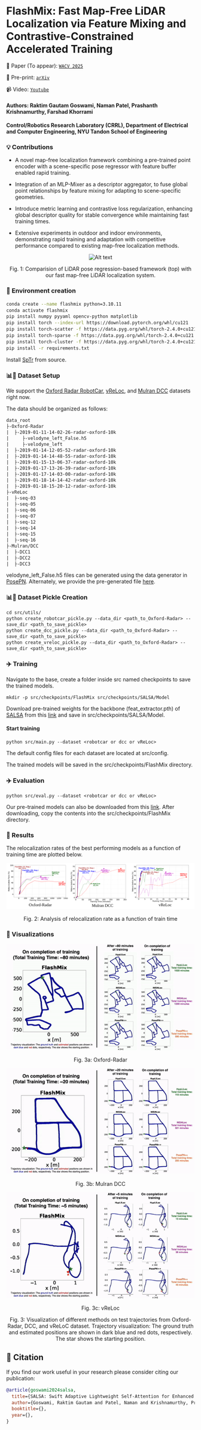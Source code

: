 # FlashMix: Fast Map-Free LiDAR Localization via Feature Mixing and Contrastive-Constrained Accelerated Training

📖 Paper (To appear): [`WACV 2025`]()

📖 Pre-print: [``arXiv``]()

📹 Video: [`Youtube`]()

#### Authors: Raktim Gautam Goswami, Naman Patel, Prashanth Krishnamurthy, Farshad Khorrami 

#### Control/Robotics Research Laboratory (CRRL), Department of Electrical and Computer Engineering, NYU Tandon School of Engineering

### 💡 Contributions
- A novel map-free localization framework combining a pre-trained point encoder with a scene-specific pose regressor with feature buffer enabled rapid training.
- Integration of an MLP-Mixer as a descriptor aggregator, to fuse global point relationships by feature mixing for adapting to scene-specific geometries.
- Introduce metric learning and contrastive loss regularization, enhancing global descriptor quality for stable convergence while maintaining fast training times.

- Extensive experiments in outdoor and indoor environments, demonstrating rapid training and adaptation with competitive performance compared to existing map-free localization methods.

<center>
<img src="assets/flow.png" alt="Alt text" />
<p>Fig. 1: Comparision of LiDAR pose regression-based framework (top) with our fast map-free LiDAR localization system.</p>
</center>

### 🔨 Environment creation

```bash
conda create --name flashmix python=3.10.11
conda activate flashmix
pip install numpy pyyaml opencv-python matplotlib
pip install torch --index-url https://download.pytorch.org/whl/cu121
pip install torch-scatter -f https://data.pyg.org/whl/torch-2.4.0+cu121.html
pip install torch-sparse -f https://data.pyg.org/whl/torch-2.4.0+cu121.html
pip install torch-cluster -f https://data.pyg.org/whl/torch-2.4.0+cu121.html
pip install -r requirements.txt
```
Install [SpTr](https://github.com/dvlab-research/SparseTransformer) from source.


### 📊💾  Dataset Setup

We support the [Oxford Radar RobotCar](https://oxford-robotics-institute.github.io/radar-robotcar-dataset/datasets), [vReLoc](https://github.com/loveoxford/vReLoc), and [Mulran DCC](https://sites.google.com/view/mulran-pr/download) datasets right now.


The data should be organized as follows: 

```
data_root
├-Oxford-Radar
|  ├-2019-01-11-14-02-26-radar-oxford-10k
|     ├-velodyne_left_False.h5
|     ├-velodyne_left
|  ├-2019-01-14-12-05-52-radar-oxford-10k
|  ├-2019-01-14-14-48-55-radar-oxford-10k 
|  ├-2019-01-15-13-06-37-radar-oxford-10k
|  ├-2019-01-17-13-26-39-radar-oxford-10k
|  ├-2019-01-17-14-03-00-radar-oxford-10k
|  ├-2019-01-18-14-14-42-radar-oxford-10k
|  ├-2019-01-18-15-20-12-radar-oxford-10k
├-vReLoc
|  ├-seq-03
|  ├-seq-05
|  ├-seq-06
|  ├-seq-07
|  ├-seq-12
|  ├-seq-14
|  ├-seq-15
|  ├-seq-16
├-Mulran/DCC
|  ├-DCC1
|  ├-DCC2
|  ├-DCC3
```
velodyne_left_False.h5 files can be generated using the data generator in [PosePN](https://github.com/PSYZ1234/PosePN). Alternately, we provide the pre-generated file [here]().

### 📊💾 Dataset Pickle Creation
```
cd src/utils/
python create_robotcar_pickle.py --data_dir <path_to_Oxford-Radar> --save_dir <path_to_save_pickle>
python create_dcc_pickle.py --data_dir <path_to_Oxford-Radar> --save_dir <path_to_save_pickle>
python create_vreloc_pickle.py --data_dir <path_to_Oxford-Radar> --save_dir <path_to_save_pickle>
```

### ✈️ Training
Navigate to the base, create a folder inside src named checkpoints to save the trained models.
```
mkdir -p src/checkpoints/FlashMix src/checkpoints/SALSA/Model 
```
Download pre-trained weights for the backbone (feat_extractor.pth) of [SALSA](https://github.com/raktimgg/SALSA/tree/main) from this [link](https://drive.google.com/drive/folders/1lehq0Hki75i7U_Twhd5uxxz37WvcRzGa) and save in src/checkpoints/SALSA/Model.

#### Start training
```
python src/main.py --dataset <robotcar or dcc or vReLoc>
```
The default config files for each dataset are located at src/config.

The trained models will be saved in the src/checkpoints/FlashMix directory.


### ✈️ Evaluation
```
python src/eval.py --dataset <robotcar or dcc or vReLoc>
```
Our pre-trained models can also be downloaded from this [link](). After downloading, copy the contents into the src/checkpoints/FlashMix directory.

### 📝 Results
The relocalization rates of the best performing models as a function of training time are plotted below.
<center>
<img src="assets/time_results.png" alt="Alt text" />
<p>Fig. 2: Analysis of relocalization rate as a function of train time</p>
</center>

### 🌈 Visualizations
<center> <img src="assets/robotcar.gif" alt="Visualization GIF" /> 
<p>Fig. 3a: Oxford-Radar</p>
</center>
<center> <img src="assets/dcc.gif" alt="Visualization GIF" /> 
<p>Fig. 3b: Mulran DCC</p>
</center>
<center> <img src="assets/vReLoc.gif" alt="Visualization GIF" /> 
<p>Fig. 3c: vReLoc</p>
</center>
<center>Fig. 3: Visualization of different methods on test trajectories from Oxford-Radar, DCC, and vReLoC dataset. Trajectory visualization: The ground truth and estimated positions are shown in dark blue and red dots, respectively. The star shows the starting position.</center>


## 📧 Citation

If you find our work useful in your research please consider citing our publication:
```bibtex
@article{goswami2024salsa,
  title={SALSA: Swift Adaptive Lightweight Self-Attention for Enhanced LiDAR Place Recognition},
  author={Goswami, Raktim Gautam and Patel, Naman and Krishnamurthy, Prashanth and Khorrami, Farshad},
  booktitle={},
  year={},
}